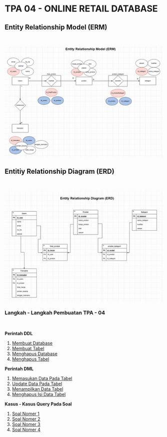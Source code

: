 # TPA 04 - ONLINE RETAIL DATABASE

## Entity Relationship Model (ERM) 
<br>

![ERM](./img/ERM-Online-Retail.png)

## Entitiy Relationship Diagram (ERD)
<br>

![ERD](./img/ERD-Online-Retail.png)

### **Langkah - Langkah Pembuatan TPA - 04** 
<br>

**Perintah DDL**
1. [Membuat Database](./DDL/create-database.sql)
2. [Membuat Tabel](./DDL/create-table.sql)
3. [Menghapus Database](./DDL/delete-database.sql)
4. [Menghapus Tabel](./DDL/delete-table.sql)


**Perintah DML**

1. [Memasukan Data Pada Tabel](./DML/insert-data-table.sql)
2. [Update Data Pada Tabel](./DML/update-data.sql)
3. [Menampilkan Data Tabel](./DML/get-data.sql)
4. [Menghapus Isi Data Tabel](./DML/delete-data-table.sql)

**Kasus - Kasus Query Pada Soal**

1. [Soal Nomer 1](./SOAL/kasus-01.sql)
2. [Soal Nomer 2](./SOAL/kasus-02.sql)
3. [Soal Nomer 3](./SOAL/kasus-03.sql)
4. [Soal Nomer 4](./SOAL/kasus-04.sql)